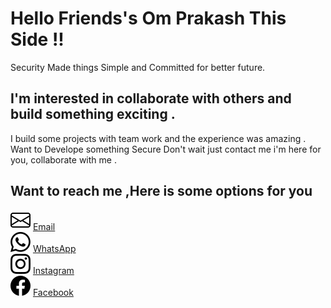 # Hello Friends's Om Prakash This Side !!
Security Made things Simple and Committed for better future.  
## I'm interested in collaborate with others and build something exciting .
I build some projects with team work and the experience was amazing .
Want to  Develope something Secure Don't wait just contact me i'm here for you, collaborate with me . 
## Want to reach me ,Here is some options for you 
<img src="./envelope.svg"> [Email](mailto:op1999mina@gmail.com)  </br>
<img src="./whatsapp.svg"> [WhatsApp](https://wa.me/+918955616391 )  </br>
<img fill="#fff" src="./instagram.svg"> [Instagram](https://www.instagram.com/royal_iitian_06/)  </br>
<img src="./facebook.svg"> [Facebook](https://www.facebook.com/profile.php?id=100015261882314)  </br>
    
<!--  
- 👋 Hi, I’m @omprakash1999mina
- 👀 I’m interested in ...
- 🌱 I’m currently learning ...
- 💞️ I’m looking to collaborate on ...
- 📫 How to reach me ...
 -->
<!---
omprakash1999mina/omprakash1999mina is a ✨ special ✨ repository because its `README.md` (this file) appears on your GitHub profile.
You can click the Preview link to take a look at your changes.
--->
